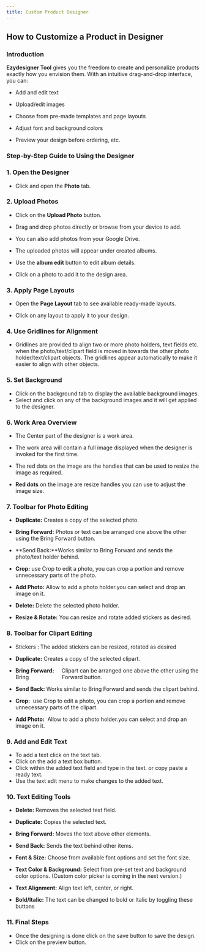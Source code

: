 ```yaml
---
title: Custom Product Designer
---
```




## **How to Customize a Product in Designer**





### **Introduction**

**Ezydesigner Tool** gives you the freedom to create and personalize products exactly how you envision them.
 With an intuitive drag-and-drop interface, you can:

* Add and edit text


* Upload/edit images


* Choose from pre-made templates and page layouts


* Adjust font and background colors


* Preview your design before ordering, etc.







### **Step-by-Step Guide to Using the Designer**





### **1. Open the Designer**

* Click and open the **Photo** tab.







### **2. Upload Photos**

* Click on the **Upload Photo** button.


* Drag and drop photos directly or browse from your device to add.


* You can also add photos from your Google Drive.


* The uploaded photos will appear under created albums.


* Use the **album edit** button to edit album details.


* Click on a photo to add it to the design area.







### **3. Apply Page Layouts**

* Open the **Page Layout** tab to see available ready-made layouts.


* Click on any layout to apply it to your design.







### **4. Use Gridlines for Alignment**

* Gridlines are provided to align two or more photo holders, text fields etc. when the photo/text/clipart field is moved in towards the other photo holder/text/clipart objects. The gridlines appear automatically to make it easier to align with other objects.









### **5. Set Background**

* Click on the background tab to display the available background images.
* Select and click on any of the background images and it will get applied to the designer.





### **6. Work Area Overview**

* The Center part of the designer is a work area.
* The work area will contain a full image displayed when the designer is invoked for the first time.
* The red dots on the image are the handles that can be used to resize the image as required.


* **Red dots** on the image are resize handles you can use to adjust the image size.







### **7. Toolbar for Photo Editing**

* **Duplicate:** Creates a copy of the selected photo.


* **Bring Forward:** Photos or text can be arranged one above the other using the Bring Forward button.


* **Send Back:**Works similar to Bring Forward and sends the photo/text holder behind.


* **Crop:** use Crop to edit a photo, you can crop a portion and remove unnecessary parts of the photo.


* **Add Photo:** Allow to add a photo holder.you can select and drop an image on it.


* **Delete:** Delete the selected photo holder.


* **Resize & Rotate:** You can resize and rotate added stickers as desired.









### **8. Toolbar for Clipart Editing**

* Stickers : The added stickers can be resized, rotated as desired
* **Duplicate:** Creates a copy of the selected clipart.


* **Bring Forward:**     Clipart can be arranged one above the other using the Bring                      Forward button.


* **Send Back:** Works similar to Bring Forward and sends the clipart behind.


* **Crop:**  use Crop to edit a photo, you can crop a portion and remove unnecessary parts of the clipart.


* **Add Photo:**  Allow to add a photo holder.you can select and drop an image on it.







### **9. Add and Edit Text**

* To add a text click on the text tab.
* Click on the add a text box button.
* Click within the added text field and type in the text. or copy paste a ready text.
* Use the text edit menu to make changes to the added text.







### **10. Text Editing Tools**

* **Delete:** Removes the selected text field.


* **Duplicate:** Copies the selected text.


* **Bring Forward:** Moves the text above other elements.


* **Send Back:** Sends the text behind other items.


* **Font & Size:** Choose from available font options and set the font size.


* **Text Color & Background:** Select from pre-set text and background color options. (Custom color picker is coming in the next version.)


* **Text Alignment:** Align text left, center, or right.


* **Bold/Italic:** The text can be changed to bold or Italic by toggling these buttons







### **11. Final Steps**

* Once the designing is done click on the save button to save the design.
* Click on the preview button.
